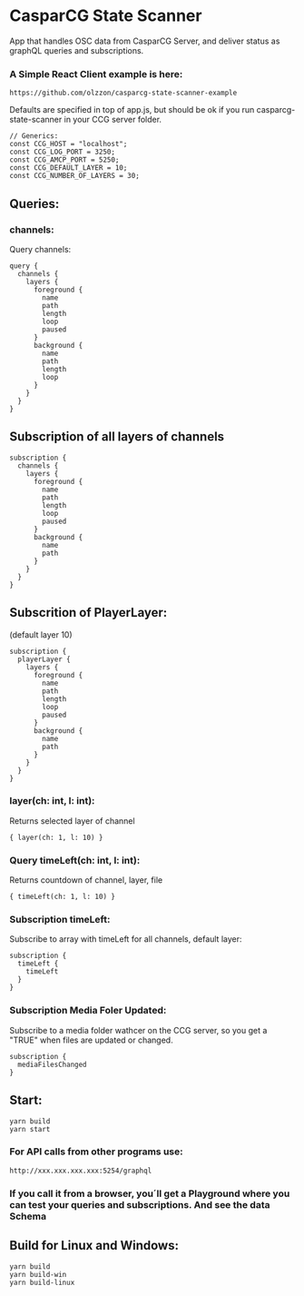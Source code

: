 # CasparCG State Scanner
App that handles OSC data from CasparCG Server, and deliver status as graphQL queries and subscriptions.
### A Simple React Client example is here:
```
https://github.com/olzzon/casparcg-state-scanner-example
```

Defaults are specified in top of app.js, but should be ok if you run casparcg-state-scanner in your CCG server folder. 
```
// Generics:
const CCG_HOST = "localhost";
const CCG_LOG_PORT = 3250;
const CCG_AMCP_PORT = 5250;
const CCG_DEFAULT_LAYER = 10;
const CCG_NUMBER_OF_LAYERS = 30;
``` 

## Queries:

### channels:
Query channels:
```
query {
  channels {
    layers {
      foreground {
        name
        path
        length
        loop
        paused
      }
      background {
        name
        path
        length
        loop
      }
    }
  }
}
```

## Subscription of all layers of channels
```
subscription {
  channels {
    layers {
      foreground {
        name
        path
        length
        loop
        paused
      }
      background {
        name
        path
      }
    }
  }
}

```

## Subscrition of PlayerLayer:
(default layer 10)

```
subscription {
  playerLayer {
    layers {
      foreground {
        name
        path
        length
        loop
        paused
      }
      background {
        name
        path
      }
    }
  }
}

```


### layer(ch: int, l: int):
Returns selected layer of channel
```
{ layer(ch: 1, l: 10) }
```
### Query timeLeft(ch: int, l: int):
Returns countdown of channel, layer, file

```
{ timeLeft(ch: 1, l: 10) }
```

### Subscription timeLeft:
Subscribe to array with timeLeft for all channels, default layer:
```
subscription {
  timeLeft {
    timeLeft
  }
}
```

### Subscription Media Foler Updated:

Subscribe to a media folder wathcer on the CCG server, so you get a "TRUE" when files are updated or changed.

```
subscription {
  mediaFilesChanged
}
```




## Start:
```
yarn build
yarn start
```

### For API calls from other programs use:
```
http://xxx.xxx.xxx.xxx:5254/graphql
```

### If you call it from a browser, you´ll get a Playground where you can test your queries and subscriptions. And see the data Schema

## Build for Linux and Windows:
```
yarn build
yarn build-win
yarn build-linux
```
